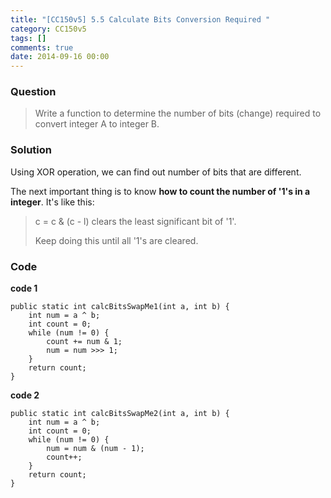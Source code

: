 ```yaml
---
title: "[CC150v5] 5.5 Calculate Bits Conversion Required "
category: CC150v5
tags: []
comments: true
date: 2014-09-16 00:00
---
```



### Question

> Write a function to determine the number of bits (change) required to convert integer A to integer B. 

### Solution

Using XOR operation, we can find out number of bits that are different. 

The next important thing is to know __how to count the number of '1's in a integer__. It's like this: 

> c = c & (c - l) clears the least significant bit of '1'. 
>
> Keep doing this until all '1's are cleared. 

### Code

__code 1__

	public static int calcBitsSwapMe1(int a, int b) {
		int num = a ^ b;
		int count = 0;
		while (num != 0) {
			count += num & 1;
			num = num >>> 1;
		}
		return count;
	}

__code 2__

	public static int calcBitsSwapMe2(int a, int b) {
		int num = a ^ b;
		int count = 0;
		while (num != 0) {
			num = num & (num - 1);
			count++;
		}
		return count;
	}
